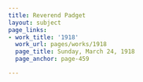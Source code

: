 ```yaml
---
title: Reverend Padget
layout: subject
page_links:
- work_title: '1918'
  work_url: pages/works/1918
  page_title: Sunday, March 24, 1918
  page_anchor: page-459

---
```

